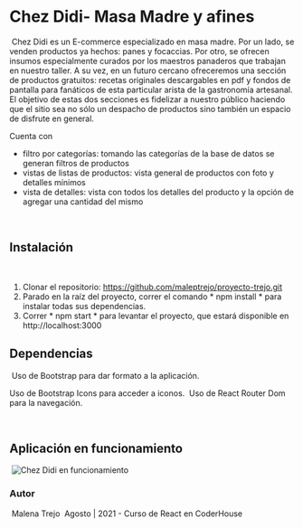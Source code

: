 # Chez Didi- Masa Madre y afines
​
Chez Didi es un E-commerce especializado en masa madre. Por un lado, se venden productos ya hechos: panes y focaccias. Por otro, se ofrecen insumos especialmente curados por los maestros panaderos que trabajan en nuestro taller. A su vez, en un futuro cercano ofreceremos una sección de productos gratuitos: recetas originales descargables en pdf y fondos de pantalla para fanáticos de esta particular arista de la gastronomía artesanal. El objetivo de estas dos secciones es fidelizar a nuestro público haciendo que el sitio sea no sólo un despacho de productos sino también un espacio de disfrute en general. 

Cuenta con
​
-  filtro por categorías: tomando las categorías de la base de datos se generan filtros de productos
- vistas de listas de productos: vista general de productos con foto y detalles mínimos
- vista de detalles: vista con todos los detalles del producto y la opción de agregar una cantidad del mismo

​
## Instalación
​
1. Clonar el repositorio: https://github.com/maleptrejo/proyecto-trejo.git
​
2. Parado en la raíz del proyecto, correr el comando * npm install * para instalar todas sus dependencias.
​
3. Correr * npm start * para levantar el proyecto, que estará disponible en http://localhost:3000
​
​
​
## Dependencias
​
Uso de Bootstrap para dar formato a la aplicación.

Uso de Bootstrap Icons para acceder a iconos.
​
Uso de React Router Dom para la navegación.

​
## Aplicación en funcionamiento
​
![Chez Didi en funcionamiento](https://github.com/maleptrejo/proyecto-trejo/blob/main/Chez_didi_navigation.gif)
​
### Autor
​
Malena Trejo
​
Agosto | 2021 - Curso de React en CoderHouse